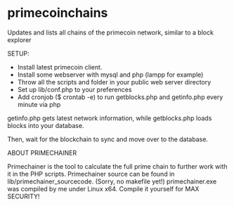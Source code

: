 primecoinchains
===============

Updates and lists all chains of the primecoin network, similar to a block explorer

SETUP:

* Install latest primecoin client.
* Install some webserver with mysql and php (lampp for example)
* Throw all the scripts and folder in your public web server directory
* Set up lib/conf.php to your preferences
* Add cronjob ($ crontab -e) to run getblocks.php and getinfo.php every minute via php

getinfo.php gets latest network information, while getblocks.php loads blocks into your database.

Then, wait for the blockchain to sync and move over to the database.


ABOUT PRIMECHAINER

Primechainer is the tool to calculate the full prime chain to further work with it in the PHP scripts.
Primechainer source can be found in lib/primechainer_sourcecode. (Sorry, no makefile yet!)
primechainer.exe was compiled by me under Linux x64. Compile it yourself for MAX SECURITY!

